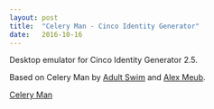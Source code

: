 ```yaml
---
layout: post
title:  "Celery Man - Cinco Identity Generator"
date:   2016-10-16
---
```


Desktop emulator for Cinco Identity Generator 2.5.

Based on Celery Man by [Adult Swim](https://www.youtube.com/watch?v=MHWBEK8w_YY) and [Alex Meub](http://celeryman.alexmeub.com/).

<a href="{{ '/celery-man/' | prepend: site.baseurl }}">Celery Man</a>

